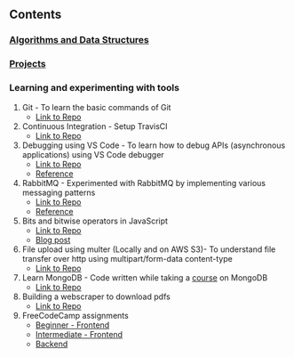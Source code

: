 ## Contents

### [Algorithms and Data Structures](https://github.com/dsinecos/wiki/blob/master/Algorithms%20%26%20Data%20Structures.md)

### [Projects](https://dsinecos.github.io/portfolio/)

### Learning and experimenting with tools
  1. Git - To learn the basic commands of Git
      - [Link to Repo](https://github.com/dsinecos/learnBranching)
  2. Continuous Integration - Setup TravisCI
      - [Link to Repo](https://github.com/dsinecos/learnCI)
  3. Debugging using VS Code - To learn how to debug APIs (asynchronous applications) using VS Code debugger
      - [Link to Repo](https://github.com/dsinecos/learnAPIDebugging)
      - [Reference]()
  4. RabbitMQ - Experimented with RabbitMQ by implementing various messaging patterns
      - [Link to Repo](https://github.com/dsinecos/learnRabbitMQ)
      - [Reference](https://www.rabbitmq.com/getstarted.html)
  5. Bits and bitwise operators in JavaScript
      - [Link to Repo](https://github.com/dsinecos/learnBinaryOperations)
      - [Blog post](https://dsinecos.github.io/blog/Using-Bitmasks)
  6. File upload using multer (Locally and on AWS S3)- To understand file transfer over http using multipart/form-data content-type
      - [Link to Repo](https://github.com/dsinecos/fileUpload)
  7. Learn MongoDB - Code written while taking a [course](https://www.udemy.com/the-complete-developers-guide-to-mongodb/) on MongoDB
      - [Link to Repo](https://github.com/dsinecos/learnMongoDB)
  8. Building a webscraper to download pdfs
      - [Link to Repo](https://github.com/dsinecos/webScraper)
  9. FreeCodeCamp assignments
      - [Beginner - Frontend](https://github.com/dsinecos/fccFrontend)
      - [Intermediate - Frontend](https://github.com/dsinecos/fccIntermediateFrontend)
      - [Backend](https://github.com/dsinecos/fccbackend)
